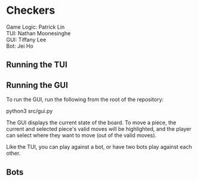 # Checkers  
Game Logic: Patrick Lin  
TUI:  Nathan Moonesinghe  
GUI: Tiffany Lee  
Bot: Jei Ho

## Running the TUI  


## Running the GUI
To run the GUI, run the following from the root of the repository:

python3 src/gui.py

The GUI displays the current state of the board. To move a piece, the current and selected piece's valid moves will be highlighted, and the player can select where they want to move (out of the valid moves).

Like the TUI, you can play against a bot, or have two bots play against each other.

## Bots  
